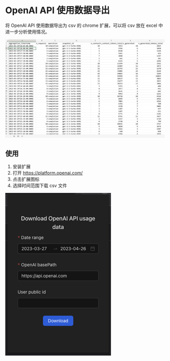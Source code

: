 # OpenAI API 使用数据导出

将 OpenAI API 使用数据导出为 csv 的 chrome 扩展，可以将 csv 放在 excel 中进一步分析使用情况。

![csv](./docs/csv.png)

## 使用

1. 安装扩展
2. 打开 <https://platform.openai.com/>
3. 点击扩展图标
4. 选择时间范围下载 csv 文件

![cover](./docs/cover.png)
